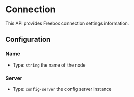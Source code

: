 # Connection
This API provides Freebox connection settings information.

## Configuration

### Name
- Type: `string`
the name of the node

### Server
- Type: `config-server`
the config server instance